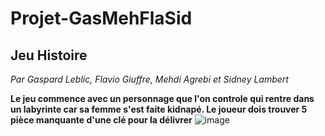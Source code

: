 # Projet-GasMehFlaSid
## Jeu Histoire
*Par Gaspard Leblic, Flavio Giuffre, Mehdi Agrebi et Sidney Lambert*

**Le jeu commence avec un personnage que l'on controle qui rentre dans un labyrinte car sa femme s'est faite kidnapé. Le joueur dois trouver 5 pièce manquante d'une clé pour la délivrer**
![image](https://github.com/user-attachments/assets/db14b2ed-3c22-42ac-a22b-5d66c723efd7)
